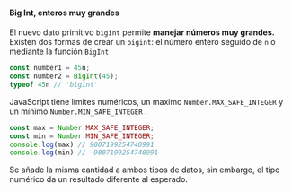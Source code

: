 #### Big Int, enteros muy grandes
El nuevo dato primitivo ```bigint``` permite **manejar números muy grandes.** Existen dos formas de crear un ```bigint```: el número entero seguido de ```n``` o mediante la función ```BigInt``` 
```javascript
const number1 = 45n;
const number2 = BigInt(45);
typeof 45n // 'bigint'
```
JavaScript tiene límites numéricos, un maximo ```Number.MAX_SAFE_INTEGER``` y un mínimo ```Number.MIN_SAFE_INTEGER``` .
```javascript
const max = Number.MAX_SAFE_INTEGER;
const min = Number.MIN_SAFE_INTEGER;
console.log(max) // 9007199254740991
console.log(min) // -9007199254740991
```
Se añade la misma cantidad a ambos tipos de datos, sin embargo, el tipo numérico da un resultado diferente al esperado.
